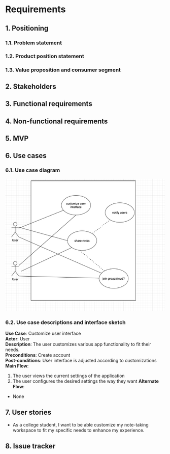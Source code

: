 # Requirements

## 1. Positioning
### 1.1. Problem statement

### 1.2. Product position statement

### 1.3. Value proposition and consumer segment


## 2. Stakeholders


## 3. Functional requirements


## 4. Non-functional requirements


## 5. MVP


## 6. Use cases
### 6.1. Use case diagram
![Use Case Diagram](./images/Requirements_Use_Case_Diagram.png)

### 6.2. Use case descriptions and interface sketch

**Use Case**: Customize user interface  
**Actor**: User  
**Description**: The user customizes various app functionality to fit their needs.  
**Preconditions**: Create account  
**Post-conditions**: User interface is adjusted according to customizations  
**Main Flow**:
1. The user views the current settings of the application
2. The user configures the desired settings the way they want
**Alternate Flow**:
- None

## 7. User stories
- As a college student, I want to be able customize my note-taking workspace to fit my specific needs to enhance my
experience.

## 8. Issue tracker